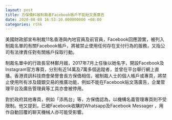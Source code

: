```yaml
---
layout: post
title: 方保僑料被制裁者Facebook帳戶不能貼文賣廣告
date: 2020-08-08 16:53:10.000000000 +08:00
categories: rthk
---
```


美國財政部宣布制裁11名香港與內地官員及前官員，Facebook回應證實，被列入制裁名單的有關Facebook帳戶，將被禁止使用任何存在支付行為的服務，又指公司有法律責任對有關帳戶採取行動。

制裁名單中的行政長官林鄭月娥，2017年7月上任後以她名字，開設Facebook及Instagram官方專頁，分別有近14萬及7萬多個追蹤者，並曾在平台舉行網上直播。香港資訊科技商會榮譽會長方保僑相信，被制裁人士的個人帳戶或專頁，將禁止使用所有涉及錢銀交易的推廣功能，例如不能在Facebook貼文落廣告，企業管理平台及廣告管理員等工具亦會被停用。

對於政府其他專頁，例如「添馬台」等，方保僑認為，以機構名義管理專頁則不受限制。他又提到，已被Facebook收購的Whatsapp及Facebook Messager ，用作自動回覆的聊天機械人亦可能受影響。
